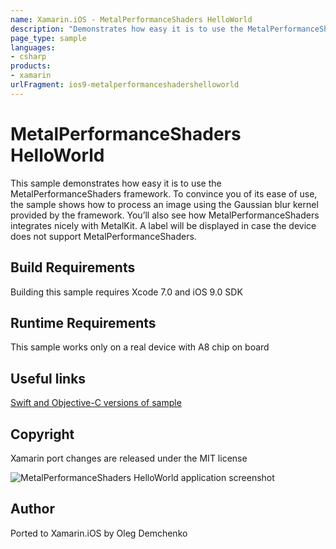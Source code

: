 ```yaml
---
name: Xamarin.iOS - MetalPerformanceShaders HelloWorld
description: "Demonstrates how easy it is to use the MetalPerformanceShaders framework. To convince you of its ease of use, the sample shows how to... #ios9"
page_type: sample
languages:
- csharp
products:
- xamarin
urlFragment: ios9-metalperformanceshadershelloworld
---
```

# MetalPerformanceShaders HelloWorld

This sample demonstrates how easy it is to use the MetalPerformanceShaders framework. To convince you of its ease of use, the sample shows how to process an image using the Gaussian blur kernel provided by the framework. You’ll also see how MetalPerformanceShaders integrates nicely with MetalKit. A label will be displayed in case the device does not support MetalPerformanceShaders.

## Build Requirements

Building this sample requires Xcode 7.0 and iOS 9.0 SDK

## Runtime Requirements

This sample works only on a real device with A8 chip on board

## Useful links

[Swift and Objective-C versions of sample](https://developer.apple.com/library/prerelease/ios/samplecode/MetalPerformanceShadersHelloWorld/Introduction/Intro.html#//apple_ref/doc/uid/TP40016188)

## Copyright

Xamarin port changes are released under the MIT license

![MetalPerformanceShaders HelloWorld application screenshot](Screenshots/1.png "MetalPerformanceShaders HelloWorld application screenshot")

## Author

Ported to Xamarin.iOS by Oleg Demchenko
